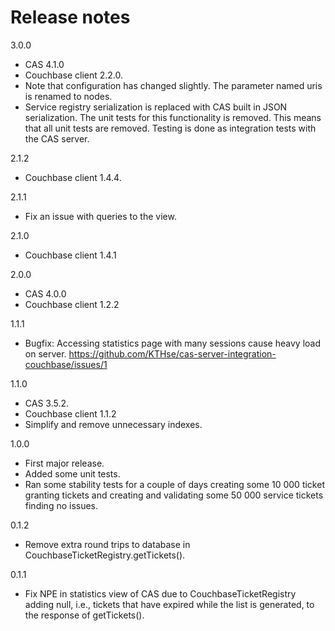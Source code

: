 Release notes
=============

3.0.0

* CAS 4.1.0
* Couchbase client 2.2.0.
* Note that configuration has changed slightly. The parameter named uris is 
  renamed to nodes.
* Service registry serialization is replaced with CAS built in JSON serialization.
  The unit tests for this functionality is removed. This means that all unit tests
  are removed. Testing is done as integration tests with the CAS server.

2.1.2

* Couchbase client 1.4.4.


2.1.1

* Fix an issue with queries to the view.

2.1.0

* Couchbase client 1.4.1

2.0.0

* CAS 4.0.0
* Couchbase client 1.2.2

1.1.1

* Bugfix: Accessing statistics page with many sessions cause heavy
  load on server.
  https://github.com/KTHse/cas-server-integration-couchbase/issues/1

1.1.0

* CAS 3.5.2.
* Couchbase client 1.1.2
* Simplify and remove unnecessary indexes.

1.0.0

* First major release.
* Added some unit tests.
* Ran some stability tests for a couple of days creating some
  10 000 ticket granting tickets and creating and validating
  some 50 000 service tickets finding no issues.

0.1.2

* Remove extra round trips to database in CouchbaseTicketRegistry.getTickets().

0.1.1

* Fix NPE in statistics view of CAS due to CouchbaseTicketRegistry adding
  null, i.e., tickets that have expired while the list is generated, to
  the response of getTickets().
